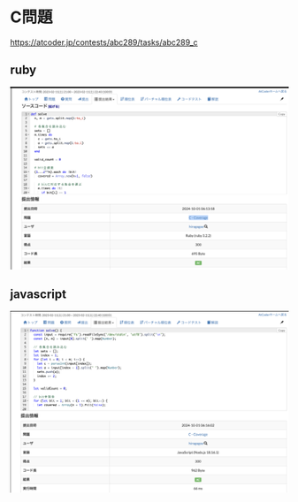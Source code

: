 # C問題
https://atcoder.jp/contests/abc289/tasks/abc289_c
## ruby
![alt text](image.png)
## javascript 
![alt text](image-1.png)
